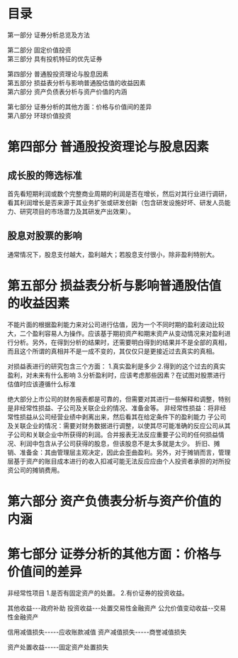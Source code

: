 # 目录
第一部分 证券分析总览及方法   

第二部分 固定价值投资   
第三部分 具有投机特征的优先证券   

第四部分 普通股投资理论与股息因素   
第五部分 损益表分析与影响普通股估值的收益因素   
第六部分 资产负债表分析与资产价值的内涵   

第七部分 证券分析的其他方面：价格与价值间的差异   
第八部分 环球价值投资   

# 第四部分 普通股投资理论与股息因素 
## 成长股的筛选标准
首先看短期利润或数个完整商业周期的利润是否在增长，然后对其行业进行调研，看其利润增长是否来源于其业务扩张或研发创新（包含研发设施好坏、研发人员能力、研究项目的市场潜力及其研发产出效果）。

## 股息对股票的影响
通常情况下，股息支付越大，盈利越大；若股息支付很小，除非盈利特别大。

# 第五部分 损益表分析与影响普通股估值的收益因素

不能片面的根据盈利能力来对公司进行估值，因为一个不同时期的盈利波动比较大，二个盈利容易人为操作。应该基于期初资产和期末资产从变动情况来对盈利进行分析。另外，在得到分析的结果时，还需要明白得到的结果并不是全部的真相，而且这个所谓的真相并不是一成不变的，其仅仅只是更接近过去真实的真相。

对损益表进行的研究包含三个方面：
1.真实盈利是多少
2.得到的这个过去的真实盈利，对未来有什么影响
3.分析盈利时，应该考虑那些因素？在试图对股票进行估值时应该遵循什么标准

绝大部分上市公司的财务报表都是可靠的，但需要对其进行一些解释和调整，特别是非经常性损益、子公司及关联企业的情况、准备金等。
非经常性损益：将非经常性损益从公司经营业绩中剥离出来，然后看其在给定条件下的盈利能力
子公司及关联企业的情况：需要对财务数据进行调整，以使其尽可能准确的反应公司从其子公司和关联企业中所获得的利润。合并报表无法反应重要子公司的任何损益情况、利润中包含从子公司获得的股息，但该股息不是太多就是太少。
折旧、摊销、准备金：其由管理层主观决定，因此会歪曲盈利。另外，对于摊销而言，管理层基于资产的账目成本进行的收入扣减可能无法反应应由个人投资者承担的对所投资公司的摊销费用。

# 第六部分 资产负债表分析与资产价值的内涵
# 第七部分 证券分析的其他方面：价格与价值间的差异 

非经常性项目
1.是否有固定资产的处置。
2.有价证券的投资收益。


其他收益---政府补助
投资收益---处置交易性金融资产
公允价值变动收益--交易性金融资产

信用减值损失-----应收账款减值
资产减值损失-----商誉减值损失

资产处置收益-----固定资产处置损失





